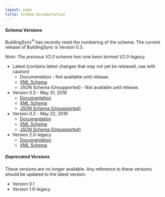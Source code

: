 ```yaml
---
layout: page
title: Schema Documentation
---
```


#### Schema Versions

BuildingSync<sup>®</sup> has recently reset the numbering of the schema. The current release 
of BuildingSync is Version 0.3. 

*Note: The previous V2.0 schema has now been termed V2.0-legacy.*

- Latest (contains latest changes that may not yet be released, use with caution)
    - Documentation - Not available until release.
    - [XML Schema][xsd-latest] 
    - JSON Schema (Unsupported) - Not available until release.
- Version 0.3 - May 31, 2018
    - [Documentation](documentation/v0.3)
    - [XML Schema][xsd-0.3] 
    - [JSON Schema (Unsupported)][json-0.3]
- Version 0.2 - May 22, 2016
    - [Documentation](documentation/v0.2)
    - [XML Schema][xsd-0.2] 
    - [JSON Schema (Unsupported)][json-0.2]
- Version 2.0-legacy 
    - [Documentation](documentation/v2.0-legacy)
    - [XML Schema][xsd-2.0-legacy] 
    
##### Deprecated Versions

These versions are no longer available. Any reference to these versions
should be updated to the latest version.

- Version 0.1
- Version 1.0-legacy

[xsd-latest]: https://schema.buildingsync.net/latest/develop/BuildingSync.xsd
[json-latest]: https://schema.buildingsync.net/latest/develop/BuildingSync.json
[xsd-0.3]: https://github.com/BuildingSync/schema/releases/download/v0.3/BuildingSync.xsd
[json-0.3]: https://github.com/BuildingSync/schema/releases/download/v0.3/BuildingSync.json
[xsd-0.2]: https://github.com/BuildingSync/schema/releases/download/v0.2/BuildingSync.xsd
[json-0.2]: https://github.com/BuildingSync/schema/releases/download/v0.2/BuildingSync.json
[xsd-2.0-legacy]: https://github.com/BuildingSync/schema/releases/download/v2.0.0-legacy/BuildingSync_2_0.xsd
